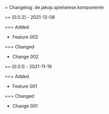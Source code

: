 = Changelog: de.jakop.spielwiese.komponente

== [0.0.2] - 2021-12-08

=== Added

* Feature 002

=== Changed

* Change 002

== [0.0.1] - 2021-11-19

=== Added

* Feature 001
 
=== Changed

* Change 001
